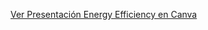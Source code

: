 [Ver Presentación Energy Efficiency en Canva](https://www.canva.com/design/DAGFC-jMbZo/Da1k2Ec2RBmvCZF6lvProw/edit?utm_content=DAGFC-jMbZo&utm_campaign=designshare&utm_medium=link2&utm_source=sharebutton)
